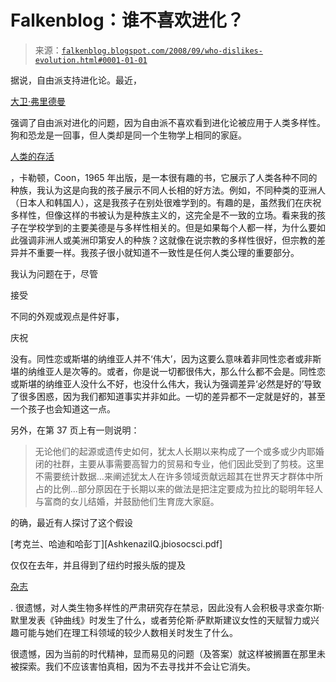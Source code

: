 <!--yml

类别：未分类

时间：2024 年 05 月 12 日 22:59:31

-->

# Falkenblog：谁不喜欢进化？

> 来源：[`falkenblog.blogspot.com/2008/09/who-dislikes-evolution.html#0001-01-01`](http://falkenblog.blogspot.com/2008/09/who-dislikes-evolution.html#0001-01-01)

据说，自由派支持进化论。最近，

[大卫·弗里德曼](http://econlog.econlib.org/archives/2008/09/the_difficult_c.html)

强调了自由派对进化的问题，因为自由派不喜欢看到进化论被应用于人类多样性。狗和恐龙是一回事，但人类却是同一个生物学上相同的家庭。

[人类的存活](http://www.nybooks.com/articles/12528)

，卡勒顿，Coon，1965 年出版，是一本很有趣的书，它展示了人类各种不同的种族，我认为这是向我的孩子展示不同人长相的好方法。例如，不同种类的亚洲人（日本人和韩国人），这是我孩子在别处很难学到的。有趣的是，虽然我们在庆祝多样性，但像这样的书被认为是种族主义的，这完全是不一致的立场。看来我的孩子在学校学到的主要美德是与多样性相关的。但是如果每个人都一样，为什么要如此强调非洲人或美洲印第安人的种族？这就像在说宗教的多样性很好，但宗教的差异并不重要一样。我孩子很小就知道不一致性是任何人类公理的重要部分。

我认为问题在于，尽管

接受

不同的外观或观点是件好事，

庆祝

没有。同性恋或斯堪的纳维亚人并不‘伟大’，因为这要么意味着非同性恋者或非斯堪的纳维亚人是次等的。或者，你是说一切都很伟大，那么什么都不会是。同性恋或斯堪的纳维亚人没什么不好，也没什么伟大，我认为强调差异‘必然是好的’导致了很多困惑，因为我们都知道事实并非如此。一切的差异都不一定就是好的，甚至一个孩子也会知道这一点。

另外，在第 37 页上有一则说明：

> 无论他们的起源或遗传史如何，犹太人长期以来构成了一个或多或少内耶婚闭的社群，主要从事需要高智力的贸易和专业，他们因此受到了剪枝。这里不需要统计数据...来阐述犹太人在许多领域贡献远超其在世界天才群体中所占的比例...部分原因在于长期以来的做法是把注定要成为拉比的聪明年轻人与富商的女儿结婚，并鼓励他们生育庞大家庭。

的确，最近有人探讨了这个假设

[考克兰、哈迪和哈彭丁][AshkenaziIQ.jbiosocsci.pdf] 

仅仅在去年，并且得到了纽约时报头版的提及

[杂志](http://nymag.com/nymetro/news/culture/features/1478/index1.html)

. 很遗憾，对人类生物多样性的严肃研究存在禁忌，因此没有人会积极寻求查尔斯·默里发表《钟曲线》时发生了什么，或者劳伦斯·萨默斯建议女性的天赋智力或兴趣可能与她们在理工科领域的较少人数相关时发生了什么。

很遗憾，因为当前的时代精神，显而易见的问题（及答案）就这样被搁置在那里未被探索。我们不应该害怕真相，因为不去寻找并不会让它消失。
